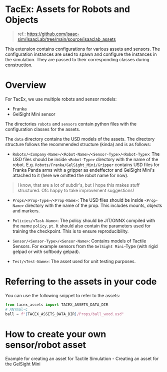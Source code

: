 # TacEx: Assets for Robots and Objects
> ref.: https://github.com/isaac-sim/IsaacLab/tree/main/source/isaaclab_assets

This extension contains configurations for various assets and sensors. The configuration instances are used to spawn and configure the instances in the simulation. They are passed to their corresponding classes during construction.

# Overview

For TacEx, we use multiple robots and sensor models:
- Franka
- GelSight Mini sensor

The directories `robots` and `sensors` contain python files with the configuration classes for the assets.

The `data` directory contains the USD models of the assets.
The directory structure follows the recommended structure (kinda) and is as follows:
- `Robots/<Company-Name>/<Robot-Name>/<Sensor-Type>/<Robot-Type>`: The USD files should be inside `<Robot-Type>` directory with the name of the robot. E.g. `Robots/Franka/GelSight_Mini/Gripper` contains USD files for Franka Panda arms with a gripper as endeffector and GelSight Mini's attached to it (here we omitted the robot name for now).
>I know, that are a lot of subdir's, but I hope this makes stuff structured. Ofc happy to take improvement suggestions!

- `Props/<Prop-Type>/<Prop-Name>`: The USD files should be inside `<Prop-Name>` directory with the name of the prop. This includes mounts, objects and markers.

- `Policies/<Task-Name>`: The policy should be JIT/ONNX compiled with the name `policy.pt`. It should also contain the parameters used for training the checkpoint. This is to ensure reproducibility.

- `Sensor/<Sensor-Type>/<Sensor-Name>`: Contains models of Tactile Sensors. For example sensors from the `GelSight Mini`-Type (with rigid gelpad or with softbody gelpad).

- `Test/<Test-Name>`: The asset used for unit testing purposes.

# Referring to the assets in your code

You can use the following snippet to refer to the assets:

```python
from tacex_assets import TACEX_ASSETS_DATA_DIR
# ANYmal-C
ball = f"{TACEX_ASSETS_DATA_DIR}/Props/ball_wood.usd"
```


# How to create your own sensor/robot asset
Example for creating an asset for Tactile Simulation - Creating an asset for the GelSight Mini
